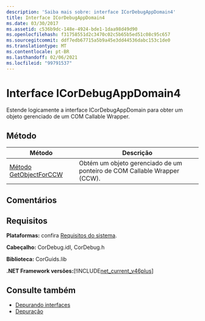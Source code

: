 ```yaml
---
description: 'Saiba mais sobre: interface ICorDebugAppDomain4'
title: Interface ICorDebugAppDomain4
ms.date: 03/30/2017
ms.assetid: c536b9dc-148e-4924-bde1-1daa98d49d90
ms.openlocfilehash: f31758551d2c3470c02c5b65b5ed51c08c95c657
ms.sourcegitcommit: ddf7edb67715a5b9a45e3dd44536dabc153c1de0
ms.translationtype: MT
ms.contentlocale: pt-BR
ms.lasthandoff: 02/06/2021
ms.locfileid: "99791537"
---
```

# <a name="icordebugappdomain4-interface"></a>Interface ICorDebugAppDomain4

Estende logicamente a interface ICorDebugAppDomain para obter um objeto gerenciado de um COM Callable Wrapper.  
  
## <a name="method"></a>Método  
  
|Método|Descrição|  
|------------|-----------------|  
|[Método GetObjectForCCW](icordebugappdomain4-getobjectforccw-method.md)|Obtém um objeto gerenciado de um ponteiro de COM Callable Wrapper (CCW).|  
  
## <a name="remarks"></a>Comentários  
  
## <a name="requirements"></a>Requisitos  

 **Plataformas:** confira [Requisitos do sistema](../../get-started/system-requirements.md).  
  
 **Cabeçalho:** CorDebug.idl, CorDebug.h  
  
 **Biblioteca:** CorGuids.lib  
  
 **.NET Framework versões:**[!INCLUDE[net_current_v46plus](../../../../includes/net-current-v46plus-md.md)]  
  
## <a name="see-also"></a>Consulte também

- [Depurando interfaces](debugging-interfaces.md)
- [Depuração](index.md)
